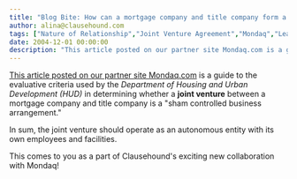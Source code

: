 ```yaml
---
title: "Blog Bite: How can a mortgage company and title company form a joint venture without risking a violation of the Real Estate Settlement Procedures Act (RESPA)?"
author: alina@clausehound.com
tags: ["Nature of Relationship","Joint Venture Agreement","Mondaq","Learn","USA"]
date: 2004-12-01 00:00:00
description: "This article posted on our partner site Mondaq.com is a guide to the evaluative criteria used by the Department of Housing and Urban Development (HUD) in determining whether a joint venture between a mortgage company and title company is a 'sham controlled business arrangement'."
---
```


[This article posted on our partner site Mondaq.com](http://www.mondaq.com/unitedstates/x/29697/Outsourcing/Is+Your+Joint+Venture+a+Sham+in+the+Eyes+of+HUD+As+Seen+Through+the+Real+Estate+Settlement+Procedures+Act) is a guide to the evaluative criteria used by the *Department of Housing and Urban Development (HUD)* in determining whether a **joint venture** between a mortgage company and title company is a "sham controlled business arrangement." 

In sum, the joint venture should operate as an autonomous entity with its own employees and facilities.

This comes to you as a part of Clausehound's exciting new collaboration with Mondaq!
